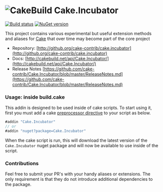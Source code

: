 # ![CakeBuild](https://github.com/cake-build/graphics/raw/master/png/cake-small.png) Cake.Incubator

[![Build status](https://ci.appveyor.com/api/projects/status/github/cake-contrib/cake.incubator?branch=master&svg=true)](https://ci.appveyor.com/project/cakecontrib/cake-incubator/branch/master)
[![NuGet version](https://badge.fury.io/nu/Cake.Incubator.svg)](https://badge.fury.io/nu/Cake.Incubator)

This project contains various experimental but useful extension methods and aliases for [Cake](http://cakebuild.net) that over time may become part of the core project

* Repository: [http://github.org/cake-contrib/cake.incubator](http://github.org/cake-contrib/cake.incubator)
* Docs: [http://cakebuild.net/api/Cake.Incubator/](http://cakebuild.net/api/Cake.Incubator/)
* Release Notes [https://github.com/cake-contrib/Cake.Incubator/blob/master/ReleaseNotes.md](https://github.com/cake-contrib/Cake.Incubator/blob/master/ReleaseNotes.md)

### Usage: inside build.cake

This addin is designed to be used inside of cake scripts. To start using it, first you must add a cake [preprocessor directive](http://cakebuild.net/docs/fundamentals/preprocessor-directives) to your script as below.

```cs
#addin "Cake.Incubator"
// or
#addin "nuget?package=Cake.Incubator"
```

When the cake script is run, this will download the latest version of the `Cake.Incubator` nuget package and will now be available to use inside of the script.


### Contributions

Feel free to submit your PR's with your handy aliases or extensions. 
The only requirement is that they do not introduce additional dependencies to the package.
